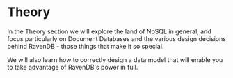 ﻿
# Theory

In the Theory section we will explore the land of NoSQL in general, and focus particularly on Document Databases and the various design decisions behind RavenDB - those things that make it so special.

We will also learn how to correctly design a data model that will enable you to take advantage of RavenDB's power in full.